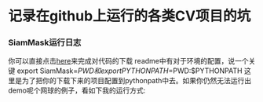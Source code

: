 # 记录在github上运行的各类CV项目的坑

### SiamMask运行日志
你可以直接点击[here](https://github.com/foolwood/SiamMask)来完成对代码的下载
readme中有对于环境的配置，说一个关键 export SiamMask=$PWD 和export PYTHONPATH=$PWD:$PYTHONPATH
这里是为了把你的下载下来的项目配置到pythonpath中去。如果你仍然无法运行出demo呢个网球的例子，看如下我的运行方式:




